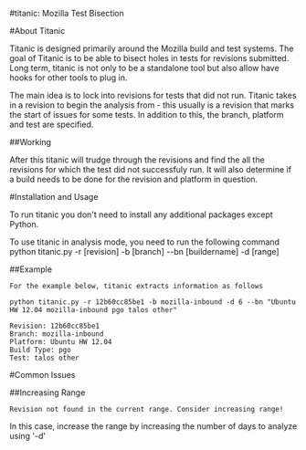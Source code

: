 #titanic: Mozilla Test Bisection

#About Titanic

Titanic is designed primarily around the Mozilla build and test systems. The 
goal of Titanic is to be able to bisect holes in tests for revisions submitted.
Long term, titanic is not only to be a standalone tool but also allow have
hooks for other tools to plug in.

The main idea is to lock into revisions for tests that did not run. Titanic
takes in a revision to begin the analysis from - this usually is a revision
that marks the start of issues for some tests. In addition to this, the branch,
platform and test are specified.

##Working

After this titanic will trudge through the revisions and find the all the
revisions for which the test did not successfuly run. It will also determine
if a build needs to be done for the revision and platform in question. 

#Installation and Usage

To run titanic you don't need to install any additional packages except Python.

To use titanic in analysis mode, you need to run the following command
    python titanic.py -r [revision] -b [branch] --bn [buildername] -d [range]

##Example

    For the example below, titanic extracts information as follows

    python titanic.py -r 12b60cc85be1 -b mozilla-inbound -d 6 --bn "Ubuntu HW 12.04 mozilla-inbound pgo talos other"

    Revision: 12b60cc85be1
    Branch: mozilla-inbound
    Platform: Ubuntu HW 12.04
    Build Type: pgo
    Test: talos other

#Common Issues

##Increasing Range

    Revision not found in the current range. Consider increasing range!

In this case, increase the range by increasing the number of days to analyze using '-d'

 
